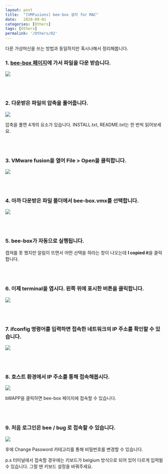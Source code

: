 ```yaml
---
layout: post
title:  "[VMFusions] bee-box 설치 for MAC"
date:   2020-09-01
categories: [Others]
tags: [Others]
permalink: '/Others/02'
---
```


다른 가상머신을 쓰는 방법과 동일하지만 혹시나해서 정리해봅니다.

### 1. <a href="https://sourceforge.net/projects/bwapp/files/bee-box/" target="_blank">bee-box 페이지</a>에 가서 파일을 다운 받습니다.

<img src="https://github.com/kkarung/kkarung.github.io/blob/master/assets/image/others/0201.png?raw=true">

<br><br>

### 2. 다운받은 파일의 압축을 풀어줍니다.

<img src="https://github.com/kkarung/kkarung.github.io/blob/master/assets/image/others/0202.png?raw=true">

압축을 풀면 4개의 요소가 있습니다. INSTALL.txt, README.txt는 한 번씩 읽어보세요.

<br><br>

### 3. VMware fusion을 열어 File > Open을 클릭합니다.

<img src="https://github.com/kkarung/kkarung.github.io/blob/master/assets/image/others/0203.png?raw=true">

<br><br>

### 4. 아까 다운받은 파일 폴더에서 bee-box.vmx를 선택합니다.

<img src="https://github.com/kkarung/kkarung.github.io/blob/master/assets/image/others/0204.png?raw=true">

<br><br>

### 5. bee-box가 자동으로 실행됩니다.

캡쳐를 못 했지만 알림이 뜨면서 어떤 선택을 하라는 창이 나오는데 **I copied it**을 클릭합니다.

<br><br>

### 6. 이제 terminal을 엽시다. 왼쪽 위에 표시한 버튼을 클릭합니다.

<img src="https://github.com/kkarung/kkarung.github.io/blob/master/assets/image/others/0205.png?raw=true">

<br><br>

### 7. ifconfig 명령어를 입력하면 접속한 네트워크의 IP 주소를 확인할 수 있습니다.

<img src="https://github.com/kkarung/kkarung.github.io/blob/master/assets/image/others/0206.png?raw=true">

<br><br>

### 8. 호스트 환경에서 IP 주소를 통해 접속해봅시다.

<img src="https://github.com/kkarung/kkarung.github.io/blob/master/assets/image/others/0207.png?raw=true">

bWAPP을 클릭하면 bee-box 페이지에 접속할 수 있습니다.

<br><br>

### 9. 처음 로그인은 bee / bug 로 접속할 수 있습니다.

<img src="https://github.com/kkarung/kkarung.github.io/blob/master/assets/image/others/0208.png?raw=true">

후에 Change Password 카테고리를 통해 비밀번호를 변경할 수 있습니다.

p.s 터미널에서 접속할 경우에는 키보드가 belgium 방식으로 되어 있어 다르게 입력될 수 있습니다. 그럴 땐 키보드 설정을 바꿔주세요.

<br><br>